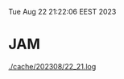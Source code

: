 Tue Aug 22 21:22:06 EEST 2023
# JAM
<a href='./cache/202308/22_21.log'>./cache/202308/22_21.log</a>
